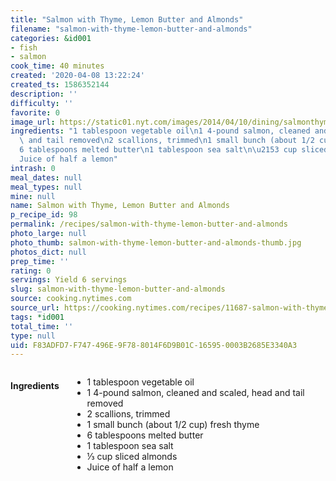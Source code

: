 ```yaml
---
title: "Salmon with Thyme, Lemon Butter and Almonds"
filename: "salmon-with-thyme-lemon-butter-and-almonds"
categories: &id001
- fish
- salmon
cook_time: 40 minutes
created: '2020-04-08 13:22:24'
created_ts: 1586352144
description: ''
difficulty: ''
favorite: 0
image_url: https://static01.nyt.com/images/2014/04/10/dining/salmonthyme/salmonthyme-articleLarge.jpg
ingredients: "1 tablespoon vegetable oil\n1 4-pound salmon, cleaned and scaled, head\
  \ and tail removed\n2 scallions, trimmed\n1 small bunch (about 1/2 cup) fresh thyme\n\
  6 tablespoons melted butter\n1 tablespoon sea salt\n\u2153 cup sliced almonds\n\
  Juice of half a lemon"
intrash: 0
meal_dates: null
meal_types: null
mine: null
name: Salmon with Thyme, Lemon Butter and Almonds
p_recipe_id: 98
permalink: /recipes/salmon-with-thyme-lemon-butter-and-almonds
photo_large: null
photo_thumb: salmon-with-thyme-lemon-butter-and-almonds-thumb.jpg
photos_dict: null
prep_time: ''
rating: 0
servings: Yield 6 servings
slug: salmon-with-thyme-lemon-butter-and-almonds
source: cooking.nytimes.com
source_url: https://cooking.nytimes.com/recipes/11687-salmon-with-thyme-lemon-butter-and-almonds?action=click&module=Global%20Search%20Recipe%20Card&pgType=search&rank=1
tags: *id001
total_time: ''
type: null
uid: F83ADFD7-F747-496E-9F78-8014F6D9B01C-16595-0003B2685E3340A3
---
```

<div class="large-8 medium-7 columns" id="writeup">	</div><!-- #writeup -->
</div><!-- #row-one -->
<div class="row" id="row-two">	<div class="medium-4 small-5 columns" id="ingredients"><h4>Ingredients</h4><div class="box box-ingredients content"><ul>
<li>1 tablespoon vegetable oil</li>
<li>1 4-pound salmon, cleaned and scaled, head and tail removed</li>
<li>2 scallions, trimmed</li>
<li>1 small bunch (about 1/2 cup) fresh thyme</li>
<li>6 tablespoons melted butter</li>
<li>1 tablespoon sea salt</li>
<li>⅓ cup sliced almonds</li>
<li>Juice of half a lemon</li>
</ul>
</div>	</div>	<div class="medium-6 small-7 columns" id="directions">	</div>